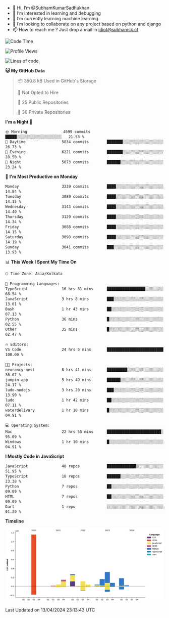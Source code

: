 - 👋 Hi, I’m @SubhamKumarSadhukhan
- 👀 I’m interested in learning and debugging
- 🌱 I’m currently learning machine learning
- 💞️ I’m looking to collaborate on any project based on python and django
- 📫 How to reach me ?
      Just drop a mail in idiot@subhamsk.cf

<!---
SubhamKumarSadhukhan/SubhamKumarSadhukhan is a ✨ special ✨ repository because its `README.md` (this file) appears on your GitHub profile.
You can click the Preview link to take a look at your changes.
--->


<!--START_SECTION:waka-->
![Code Time](http://img.shields.io/badge/Code%20Time-2%2C119%20hrs%2037%20mins-blue)

![Profile Views](http://img.shields.io/badge/Profile%20Views-0-blue)

![Lines of code](https://img.shields.io/badge/From%20Hello%20World%20I%27ve%20Written-2.6%20million%20lines%20of%20code-blue)

**🐱 My GitHub Data** 

> 📦 350.8 kB Used in GitHub's Storage 
 > 
> 🚫 Not Opted to Hire
 > 
> 📜 25 Public Repositories 
 > 
> 🔑 36 Private Repositories 
 > 
**I'm a Night 🦉** 

```text
🌞 Morning                4699 commits        █████░░░░░░░░░░░░░░░░░░░░   21.53 % 
🌆 Daytime                5834 commits        ███████░░░░░░░░░░░░░░░░░░   26.73 % 
🌃 Evening                6221 commits        ███████░░░░░░░░░░░░░░░░░░   28.50 % 
🌙 Night                  5073 commits        ██████░░░░░░░░░░░░░░░░░░░   23.24 % 
```
📅 **I'm Most Productive on Monday** 

```text
Monday                   3239 commits        ████░░░░░░░░░░░░░░░░░░░░░   14.84 % 
Tuesday                  3089 commits        ████░░░░░░░░░░░░░░░░░░░░░   14.15 % 
Wednesday                3143 commits        ████░░░░░░░░░░░░░░░░░░░░░   14.40 % 
Thursday                 3129 commits        ████░░░░░░░░░░░░░░░░░░░░░   14.34 % 
Friday                   3088 commits        ████░░░░░░░░░░░░░░░░░░░░░   14.15 % 
Saturday                 3098 commits        ████░░░░░░░░░░░░░░░░░░░░░   14.19 % 
Sunday                   3041 commits        ███░░░░░░░░░░░░░░░░░░░░░░   13.93 % 
```


📊 **This Week I Spent My Time On** 

```text
🕑︎ Time Zone: Asia/Kolkata

💬 Programming Languages: 
TypeScript               16 hrs 31 mins      █████████████████░░░░░░░░   68.54 % 
JavaScript               3 hrs 8 mins        ███░░░░░░░░░░░░░░░░░░░░░░   13.01 % 
Bash                     1 hr 43 mins        ██░░░░░░░░░░░░░░░░░░░░░░░   07.13 % 
Python                   36 mins             █░░░░░░░░░░░░░░░░░░░░░░░░   02.55 % 
Other                    35 mins             █░░░░░░░░░░░░░░░░░░░░░░░░   02.47 % 

🔥 Editors: 
VS Code                  24 hrs 6 mins       █████████████████████████   100.00 % 

🐱‍💻 Projects: 
neuroncy-nest            8 hrs 41 mins       █████████░░░░░░░░░░░░░░░░   36.07 % 
jumpin-app               5 hrs 49 mins       ██████░░░░░░░░░░░░░░░░░░░   24.17 % 
ludo-nodejs              3 hrs 20 mins       ███░░░░░░░░░░░░░░░░░░░░░░   13.90 % 
ludo                     1 hr 42 mins        ██░░░░░░░░░░░░░░░░░░░░░░░   07.11 % 
waterdelivary            1 hr 10 mins        █░░░░░░░░░░░░░░░░░░░░░░░░   04.91 % 

💻 Operating System: 
Mac                      22 hrs 55 mins      ████████████████████████░   95.09 % 
Windows                  1 hr 10 mins        █░░░░░░░░░░░░░░░░░░░░░░░░   04.91 % 
```

**I Mostly Code in JavaScript** 

```text
JavaScript               40 repos            █████████████░░░░░░░░░░░░   51.95 % 
TypeScript               18 repos            ██████░░░░░░░░░░░░░░░░░░░   23.38 % 
Python                   7 repos             ██░░░░░░░░░░░░░░░░░░░░░░░   09.09 % 
HTML                     7 repos             ██░░░░░░░░░░░░░░░░░░░░░░░   09.09 % 
Dart                     1 repo              ░░░░░░░░░░░░░░░░░░░░░░░░░   01.30 % 
```



**Timeline**

![Lines of Code chart](https://raw.githubusercontent.com/SubhamKumarSadhukhan/SubhamKumarSadhukhan/main/assets/bar_graph.png)


 Last Updated on 13/04/2024 23:13:43 UTC
<!--END_SECTION:waka-->
